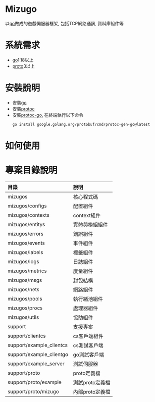 # Mizugo
以[go]做成的遊戲伺服器框架, 包括TCP網路通訊, 資料庫組件等

# 系統需求
* [go]1.18以上
* [proto]3以上

# 安裝說明
* 安裝[go]
* 安裝[protoc]
* 安裝[protoc-go], 在終端執行以下命令
  ```sh
  go install google.golang.org/protobuf/cmd/protoc-gen-go@latest
  ```

# 如何使用

# 專案目錄說明

| 目錄                     | 說明            |
|:-------------------------|:----------------|
| mizugos                  | 核心程式碼      |
| mizugos/configs          | 配置組件        |
| mizugos/contexts         | context組件     |
| mizugos/entitys          | 實體與模組組件  |
| mizugos/errors           | 錯誤組件        |
| mizugos/events           | 事件組件        |
| mizugos/labels           | 標籤組件        |
| mizugos/logs             | 日誌組件        |
| mizugos/metrics          | 度量組件        |
| mizugos/msgs             | 封包結構        |
| mizugos/nets             | 網路組件        |
| mizugos/pools            | 執行緒池組件    |
| mizugos/procs            | 處理器組件      |
| mizugos/utils            | 協助組件        |
| support                  | 支援專案        |
| support/clientcs         | cs客戶端組件    |
| support/example_clientcs | cs測試客戶端    |
| support/example_clientgo | go測試客戶端    |
| support/example_server   | 測試伺服器      |
| support/proto            | proto定義檔     |
| support/proto/example    | 測試proto定義檔 |
| support/proto/mizugo     | 內部proto定義檔 |

[go]: https://go.dev/dl/
[proto]: https://github.com/protocolbuffers/protobuf
[protoc-go]: https://github.com/protocolbuffers/protobuf-go
[protoc]: https://github.com/protocolbuffers/protobuf